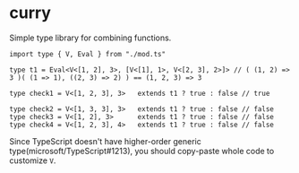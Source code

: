 # curry
Simple type library for combining functions.
```
import type { V, Eval } from "./mod.ts"

type t1 = Eval<V<[1, 2], 3>, [V<[1], 1>, V<[2, 3], 2>]> // ( (1, 2) => 3 )( (1 => 1), ((2, 3) => 2) ) == (1, 2, 3) => 3

type check1 = V<[1, 2, 3], 3>   extends t1 ? true : false // true

type check2 = V<[1, 3, 3], 3>   extends t1 ? true : false // false
type check3 = V<[1, 2], 3>      extends t1 ? true : false // false
type check4 = V<[1, 2, 3], 4>   extends t1 ? true : false // false
```
Since TypeScript doesn't have higher-order generic type(microsoft/TypeScript#1213), you should copy-paste whole code to customize `V`.